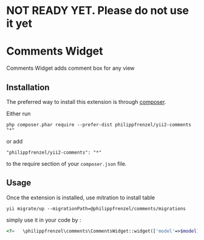 NOT READY YET. Please do not use it yet
=============================================


Comments Widget
===============
Comments Widget adds comment box for any view

Installation
------------

The preferred way to install this extension is through [composer](http://getcomposer.org/download/).

Either run

```
php composer.phar require --prefer-dist philippfrenzel/yii2-comments "*"
```

or add

```
"philippfrenzel/yii2-comments": "*"
```

to the require section of your `composer.json` file.


Usage
-----

Once the extension is installed, use mitration to install table

```
yii migrate/up --migrationPath=@philippfrenzel/comments/migrations
```


simply use it in your code by  :

```php
<?=   \philippfrenzel\comments\CommentsWidget::widget(['model'=>$model]); ?>```
